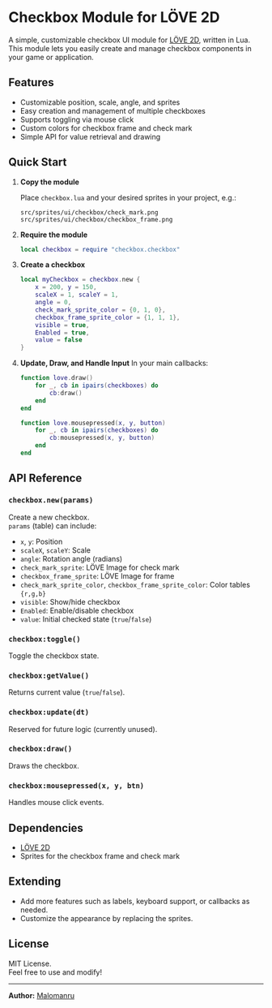 # Checkbox Module for LÖVE 2D

A simple, customizable checkbox UI module for [LÖVE 2D](https://love2d.org/), written in Lua.  
This module lets you easily create and manage checkbox components in your game or application.

## Features

- Customizable position, scale, angle, and sprites
- Easy creation and management of multiple checkboxes
- Supports toggling via mouse click
- Custom colors for checkbox frame and check mark
- Simple API for value retrieval and drawing

## Quick Start

1. **Copy the module**

   Place `checkbox.lua` and your desired sprites in your project, e.g.:
   ```
   src/sprites/ui/checkbox/check_mark.png
   src/sprites/ui/checkbox/checkbox_frame.png
   ```

2. **Require the module**
   ```lua
   local checkbox = require "checkbox.checkbox"
   ```

3. **Create a checkbox**
   ```lua
   local myCheckbox = checkbox.new {
       x = 200, y = 150,
       scaleX = 1, scaleY = 1,
       angle = 0,
       check_mark_sprite_color = {0, 1, 0},
       checkbox_frame_sprite_color = {1, 1, 1},
       visible = true,
       Enabled = true,
       value = false
   }
   ```

4. **Update, Draw, and Handle Input**
   In your main callbacks:
   ```lua
   function love.draw()
       for _, cb in ipairs(checkboxes) do
           cb:draw()
       end
   end

   function love.mousepressed(x, y, button)
       for _, cb in ipairs(checkboxes) do
           cb:mousepressed(x, y, button)
       end
   end
   ```

## API Reference

### `checkbox.new(params)`
Create a new checkbox.  
`params` (table) can include:
- `x`, `y`: Position
- `scaleX`, `scaleY`: Scale
- `angle`: Rotation angle (radians)
- `check_mark_sprite`: LÖVE Image for check mark
- `checkbox_frame_sprite`: LÖVE Image for frame
- `check_mark_sprite_color`, `checkbox_frame_sprite_color`: Color tables `{r,g,b}`
- `visible`: Show/hide checkbox
- `Enabled`: Enable/disable checkbox
- `value`: Initial checked state (`true`/`false`)

### `checkbox:toggle()`
Toggle the checkbox state.

### `checkbox:getValue()`
Returns current value (`true`/`false`).

### `checkbox:update(dt)`
Reserved for future logic (currently unused).

### `checkbox:draw()`
Draws the checkbox.

### `checkbox:mousepressed(x, y, btn)`
Handles mouse click events.

## Dependencies

- [LÖVE 2D](https://love2d.org/)
- Sprites for the checkbox frame and check mark

## Extending

- Add more features such as labels, keyboard support, or callbacks as needed.
- Customize the appearance by replacing the sprites.

## License

MIT License.  
Feel free to use and modify!

---

**Author:** [Malomanru](https://github.com/Malomanru)
